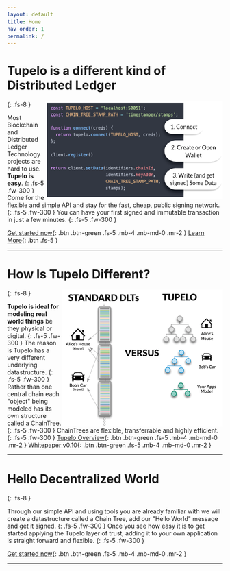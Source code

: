 ```yaml
---
layout: default
title: Home
nav_order: 1
permalink: /
---
```

# Tupelo is a different kind of Distributed Ledger
{: .fs-8 }
<img style="float: right; width:415px;height:231px;" src="assets/images/code_sample.png">

Most Blockchain and Distributed Ledger Technology projects are hard to use.
**Tupelo is easy**.
{: .fs-5 .fw-300 }
Come for the flexible and simple API and stay for the fast, cheap, public signing network.
{: .fs-5 .fw-300 }
You can have your first signed and immutable transaction in just a few minutes.
{: .fs-5 .fw-300 }

[Get started now](/tutorials/hello_world){: .btn .btn-green .fs-5 .mb-4 .mb-md-0 .mr-2 }
[Learn More](platform_documentation){: .btn .fs-5 }

***

# How Is Tupelo Different?
{: .fs-8 }
<img style="float: right; width:375;height:320px; padding:10;" src="assets/images/howistupelodifferent.png">

**Tupelo is ideal for modeling real world things** be they physical or digital.
{: .fs-5 .fw-300 }
The reason is Tupelo has a very different underlying datastructure.
{: .fs-5 .fw-300 }
Rather than one central chain each "object" being modeled has its own structure called a ChainTree.
{: .fs-5 .fw-300 }
ChainTrees are flexible, transferrable and highly efficient.
{: .fs-5 .fw-300 }
[Tupelo Overview](docs/litepaper){: .btn .btn-green .fs-5 .mb-4 .mb-md-0 .mr-2 }
[Whitepaper v0.10](docs/whitepaper){: .btn .btn-green .fs-5 .mb-4 .mb-md-0 .mr-2 }

***

# Hello Decentralized World
{: .fs-8 }

Through our simple API and using tools you are already familiar with we will
create a datastructure called a Chain Tree, add our "Hello World" message
and get it signed.
{: .fs-5 .fw-300 }
Once you see how easy it is to get started applying the Tupelo layer of trust,
adding it to your own application is straight forward and flexible.
{: .fs-5 .fw-300 }

[Get started now](/tutorials/hello_world){: .btn .btn-green .fs-5 .mb-4 .mb-md-0 .mr-2 }

***
